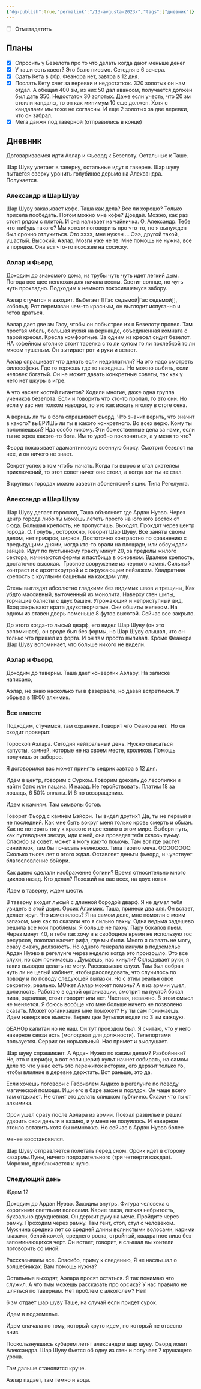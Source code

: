 ```yaml
---
{"dg-publish":true,"permalink":"/13-avgusta-2023/","tags":["дневник"]}
---
```


- [ ] Отметадатить
## Планы

- [x] Спросить у Безелота про то что делать когда дают меньше денег
- [x] У таши есть квест? Это было письмо. Сегодня в 6 вечера.
- [x] Сдать Кета в фбр. Феанора нет, завтра в 12 дня.
- [x] Послать Кету счет за веревки и недостаткок. 320 золотых он нам отдал. А обещал 400 зм, из них 50 дал авансом, получается должен был дать 350. Недостаток 30 золотых. Даже если учесть, что 20 зм стоили кандалы, то он как минимум 10 еще должен. Хотя с кандалами мы тоже не согласны. И еще 2 золотых за две веревки, что он забрал.
- [x] Мега данжн под таверной (отправились в конце)

## Дневник

Договариваемся идти Аэлар и Фьеорд к Безелоту. Остальные к Таше.

Шар Шуву улетает в таверну, остальные идут к таверне. Шар шуву пытается сверху уронить голубиное дерьмо на Александра. Получается.

### Александр и Шар Шуву

Шар Шуву заказывает кофе. Таша как дела? Все ли хорошо? Только присела пообедать. Потом можно мне кофе? Доедай. Можно, как раз стоит рядом с плитой. И она наливает из чайничка. О, Александр. Тебе что-нибудь такого? Мы хотели поговорить про что-то, но я вынужден был срочно отлучиться. Это ээээ, мне нужен ... Эээ, другой такой, ушастый. Высокий. Аэлар, Мозги уже не те. Мне помощь не нужна, все в порядке. Она ест что-то похожее на сосиску.

### Аэлар и Фьорд

Доходим до знакомого дома, из трубы чуть чуть идет легкий дым. Погода все щее неплохая для начала весны. Светит солнце, но чуть чуть прохладно. Подходим к немного покосившемуся забору.

Аэлар стучится и заходит. Выбегает [[Гас седьмой\|Гас седьмой]], кобольд. Рот перемазан чем-то красным, он выглядит испуганно и готов драться.

Аэлар дает две зм Гасу, чтобы он побыстрее их к Безелоту провел. Там простая мбель, большая кухня на вернанде, объединенная комната с парой кресел. Кресла комфортные. За одним из кресел сидит безелот. НА кофейном столике стоит тарелка с то ли супом то ли похлебкой то ли мясом тушеным. Он вытирает рот и руки и встает.

Аэлар спрашивает что делать если недоплатили? На это надо смотреть философски. Где то теряешь где то находишь. Но можно выбить, если человек богатый. Он не может давать конкретные советы, так как у него нет шкуры в игре.

А что насчет костей гигантов? Ходили многие, даже одна группа учеников безелота. Если и говорить что кто-то пропал, то это они. Но если у вас нет толком наводки, то это как искать иголку в стоге сена.

А веришь ли ты в бога спрашивает фьорд. Что значит верить, что значит в какого? выЕРИШЬ ли ты в какого конкретного. Во всех верю. Кому ты полоняешься? Нда особо никому. Эти божественные дела за нами, если ты не жрец какого-то бога. Им то удобно поклоняться, а у меня то что?

Фьорд показывает адамантиновую военную бирку. Смотрит безелот на нее, и он ничего не знает.

Секрет успех в том чтобы начать. Когда ты вырос и стал скателем приключений, то этот совет ничег оне стоил, а когда вот ты не стал.

В крупных городах можно завести абонентский ящик. Типа Регелунга.

### Александр и Шар Шуву

Шар Шуву делает гороскоп, Таша объясняет где Ардэн Нуэво. Через центр города либо ты можешь лететь просто на юго юго восток от сюда. Большая крепость, не пропустишь. Выходят. Прохдят через центр города. О. Голубь , осторожно, говорит Шар Шуву. Все заняты своим делом, нет ярмарок, цирков. Достоточно контрастно по сравнению с предыдущими днями, когда кто-то орали на площади, или обсуждали зайцев. Идут по пустынному тракту минут 20, за пределы жилого сектора, начинаются фермы и пастбища в основном. Вдалеке крепость, достаточно высокая.  Грозное сооружение из черного камня. Сильный контраст и с архитекрутрой и с окружающим пейзажем. Квадратная крепость с круглыми башнями на каждом углу.

Стены выглядят абсолютно гладкими без видимых швов и трещины, Как убдто массивный, выточенный из монолита. Наверху стен шипы, торчащие балисты с двух башен. Угрожающий и неприступный вид. Вход закрывают врата двухстворчатые. Они обшиты железом. На одном из ставен дверь поменьше 8 футов высотой. Сейчас все закрыто.

До этого когда-то лысый дварф, его видел Шар Шуву (он это вспоминает), он вроде был без формы, но Шар Шуву слышал, что он только что пришел из форта. И он там просто выпивал. Кроме Феанора Шар Шуву вспоминает, что больше никого не видели.

### Аэлар и Фьорд

Доходим до таверны. Таша дает конвертик Аэлару. На записке написано,

Аэлар, не знаю насколько ты в фазервеле, но давай встретимся. У обрыва в 18:00 алхимик.

### Все вместе

Подходим, стучимся, там охранник. Говорит что Феанора нет.  Но он сходит проверит.

Гороскоп Аэлара. Сегодня нейтральный день. Нужно опасаться капусты, камней, которые не на своем месте, кроликов. Помощь получишь от заборов.

Я договорился вас может принять седрик завтра в 12 дня.

Идем в центр, говорим с Сурком. Говорим доехать до лесопилки и найти батю или пацана. И назад. Не геройствовать. Платим 18 за лошадь, 6 50% оплаты. И 6 по возвращению.

Идем к камням. Там символы богов.

Говорит Фьорд с камнем Бэйори. Ты видел других? Да, ты не первый и не последний. Как мне быть вокруг меня только кровь смерть и обман. Как не потерять тягу к красоте и цветению в этом мире. Выбери путь, как путеводная звезда, иди к ней, она проведет тебя сквозь туьму. Спасибо за совет, может я могу как-то помочь. Там вот где растет синий мох, там бы почесать немножко. Типа твоего меча. ОООООООО. Сколько тысяч лет я этого ждал. Оставляет деньги фьеорд, и чувствует благословление бэйори.

Как давно сделали изображение богини? Время относительно много циклов назад. Кто делал? Похожий на вас всех, на двух ногах.

Идем в таверну, ждем шести.

В таверну входит лысый с длинной бородой дварф. Я не думал тебя увидеть в этой дыре. Орсик Алхимик. Таша, принеси два эля. Он встает, делает круг. Что изменилось? Я на самом деле, мне помогли с моим запахом, мне как то сказали что я сильно пахну. Одна ведьма задешево решила все мои проблемы. Я больше не пахну. Пару бокалов пьем. Через минут 40, я тебе так хочу я в свободное время не использую гос ресурсов, покопал насчет рифа, где мы были. Много я сказать не могу, сразу скажу, должность. Но одного генерала кинули в подземелье Ардэн Нуэво в регелунге через неделю когда это произошло. Это все слухи, но сам понимаешь . Думаешь, нас кинули? Склыдывает руки, я таких выводов делать не могу. Рассказываю слухи. Там был собран чуть ли не целый кабинет, чтобы расследовать, что случилось по поводу и по поводу следующей вылазки. Но с этим реальн овсе секретно, реально. МОжет Аэлар может помочь? А я из армии ушел, должность. Работаю в одной организации, смотрит на пустой бокал пива, оценивая, стоит говорит или нет. Частная, неважно. В этом смысл не меняется. Я боюсь вообще что мне больше ничего не позволено сказать. Может организация мне поможет? Ну ты сам понимаешь. Идем наверх все вместе. Берем две бутылки водки по 3 зм каждую.

фЕАНОр капитан но не наш. Он тут проездом был. Я считаю, что у него наверное связи есть (молодоват для должности). Телепортами пользуется. Серрик он нормальный. Нас примет и выслушает.

Шар шуву спрашивает. А Ардэн Нуэво по каким делам? Разбойники? Не, это к шерифы, а вот если шериф культ начнет собирать, на самом деле то что у нас есть это пережиток истории, его держит только то, чтобы влияние в деревне держтать. Вот раньше, это да.

Если хочешь поговори с Габриэлем Андихо в регелунге по поводу магической помощи. Ищи его в баре закон и порядок. Он чаще всего там отдыхает. Не стоит это делать слишком публично. Скажи что ты от алхимика.

Орси ушел сразу после Аэлара из армии. Поехал развилье и решил удвоить свои деньги в казино, и у меня не полуилось. И наверное стоило оставить хотя бы немножко. Но сейчас в Ардэн Нуэво более

менее восстановился.

Шар Шуву отправляется полетать перед сном. Орсик идет в сторону казармы.Луны, ничего подозрительного (три четверти каждая). Морозно, приближается к нулю.

### Следующий день

Ждем 12

Доходим до Ардэн Нуэво. Заходим внутрь. Фигура человека с короткими светлыми волосами. Карие глаза, легкая небритость, буквально двухдневная. Он держит руку на мече. Пройдите через рамку. Проходим через рамку. Там тент, стол, стул с человеком. Мужчина средних лет со средней длины волнистыми волосами, карими глазами, белой кожей, среднего роста, стройный, квадратное лицо без запоминающихся черт. Он встает, говорит, я слышал вы хоители поговорить со мной.

Рассказываем все. Спасибо, приму к сведению, Я не наслышал о волшебниках. Вам помощь нужна?

Остальные выходят, Аэлара просят остаться. Я так понимаю что служил. А что тмы можешь рассказать про орсика? У нас правило не шляться по тавернам. Нет проблем с алкоголем? Нет!

6 зм отдает шар шуву Таше, на случай если придет сурок.

Идем в подземелье.

Идем сначала по тому, который круто идем, но который не отвесно вниз.

Поскользнувшись кубарем летят александр и шар шуву. Фьорд ловит Александра. Шар Шуву бьется об одну из стен и получает 7 крушащего урона.

Там дальше становится круче.

Аэлар падает, там темно и вода.